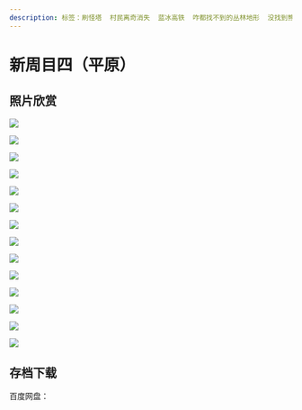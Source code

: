 ```yaml
---
description: 标签：刷怪塔  村民离奇消失  蓝冰高铁  咋都找不到的丛林地形  没找到熊猫
---
```


# 新周目四（平原）

## 照片欣赏

![](../.gitbook/assets/minecraft-2019_2_22-20_02_25.png)

![](../.gitbook/assets/minecraft-2019_2_22-20_02_35.png)

![](../.gitbook/assets/minecraft-2019_2_22-20_03_46.png)

![](../.gitbook/assets/minecraft-2019_2_22-20_04_40.png)

![](../.gitbook/assets/minecraft-2019_2_22-20_05_27.png)

![](../.gitbook/assets/minecraft-2019_2_22-20_05_49.png)

![](../.gitbook/assets/minecraft-2019_2_22-20_06_08.png)

![](../.gitbook/assets/minecraft-2019_2_22-20_06_56.png)

![](../.gitbook/assets/minecraft-2019_2_22-20_07_58.png)

![](../.gitbook/assets/minecraft-2019_2_22-20_08_14.png)

![](../.gitbook/assets/minecraft-2019_2_22-20_09_00.png)

![](../.gitbook/assets/minecraft-2019_2_22-20_09_24.png)

![](../.gitbook/assets/minecraft-2019_2_22-20_09_49.png)

![](../.gitbook/assets/minecraft-2019_2_22-20_10_28.png)

## 存档下载

百度网盘：

